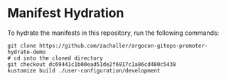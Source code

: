 # Manifest Hydration

To hydrate the manifests in this repository, run the following commands:

```shell
git clone https://github.com/zachaller/argocon-gitops-promoter-hydrate-demo
# cd into the cloned directory
git checkout dc69441c1b00ead51de2f6917c1a86cd480c5438
kustomize build ./user-configuration/development
```
